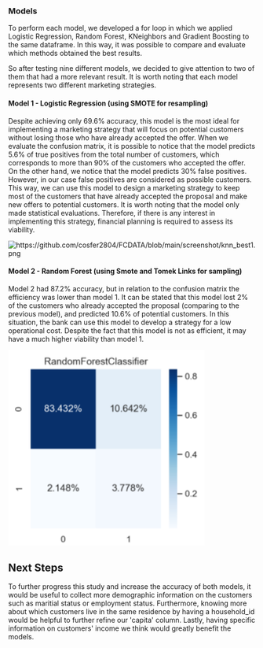 ### Models

To perform each model, we developed a for loop in which we applied Logistic Regression, Random Forest, KNeighbors and Gradient Boosting to the same dataframe. In this way, it was possible to compare and evaluate which methods obtained the best results.

So after testing nine different models, we decided to give attention to two of them that had a more relevant result. It is worth noting that each model represents two different marketing strategies. 

#### Model 1 - Logistic Regression (using SMOTE for resampling)
Despite achieving only 69.6% accuracy, this model is the most ideal for implementing a marketing strategy that will focus on potential customers without losing those who have already accepted the offer. 
When we evaluate the confusion matrix, it is possible to notice that the model predicts 5.6% of true positives from the total number of customers, which corresponds to more than 90% of the customers who accepted the offer. On the other hand, we notice that the model predicts 30% false positives. However, in our case false positives are considered as possible customers. This way, we can use this model to design a marketing strategy to keep most of the customers that have already accepted the proposal and make new offers to potential customers. 
It is worth noting that the model only made statistical evaluations. Therefore, if there is any interest in implementing this strategy, financial planning is required to assess its viability.

<img width="400" alt="https://github.com/cosfer2804/FCDATA/blob/main/screenshot/knn_best1.png">

#### Model 2 - Random Forest (using Smote and Tomek Links for sampling)
Model 2 had 87.2% accuracy, but in relation to the confusion matrix the efficiency was lower than model 1. It can be stated that this model lost 2% of the customers who already accepted the proposal (comparing to the previous model), and predicted 10.6% of potential customers. In this situation, the bank can use this model to develop a strategy for a low operational cost. Despite the fact that this model is not as efficient, it may have a much higher viability than model 1.

<img width="400" alt="Random Forest" src="https://github.com/cosfer2804/FCDATA/blob/main/screenshot/randomforest_best2.png">

## Next Steps

To further progress this study and increase the accuracy of both models, it would be useful to collect more demographic information on the customers such as maritial status or employment status. Furthermore, knowing more about which customers live in the same residence by having a household_id would be helpful to further refine our 'capita' column. Lastly, having specific information on customers' income we think would greatly benefit the models.
